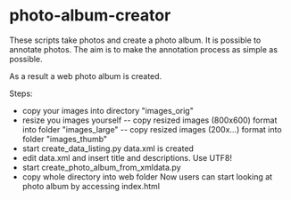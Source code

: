 photo-album-creator
===================

These scripts take photos and create a photo album. It is possible to annotate photos.
The aim is to make the annotation process as simple as possible.

As a result a web photo album is created.

Steps:
- copy your images into directory "images_orig"
- resize you images yourself
-- copy resized images (800x600) format into folder "images_large"
-- copy resized images (200x...) format into folder "images_thumb"
- start create_data_listing.py
  data.xml is created
- edit data.xml and insert title and descriptions. Use UTF8!
- start create_photo_album_from_xmldata.py
- copy whole directory into web folder
Now users can start looking at photo album by accessing index.html
